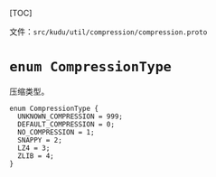 [TOC]

文件：`src/kudu/util/compression/compression.proto`

# `enum CompressionType`

压缩类型。

```
enum CompressionType {
  UNKNOWN_COMPRESSION = 999;
  DEFAULT_COMPRESSION = 0;
  NO_COMPRESSION = 1;
  SNAPPY = 2;
  LZ4 = 3;
  ZLIB = 4;
}
```